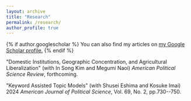 ```yaml
---
layout: archive
title: "Research"
permalink: /research/
author_profile: true
---
```


{% if author.googlescholar %}
  You can also find my articles on <u><a href="{{author.googlescholar}}">my Google Scholar profile</a>.</u>
{% endif %}

"Domestic Institutions, Geographic Concentration, and Agricultural Liberalization" (with In Song Kim and Megumi Naoi) <em>American Political Science Review</em>, forthcoming.

"Keyword Assisted Topic Models" (with Shusei Eshima and Kosuke Imai) 2024 <em>American Journal of Political Science</em>, Vol. 69, No. 2, pp.730--750.